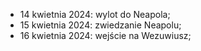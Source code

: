 - 14 kwietnia 2024: wylot do Neapola;
- 15 kwietnia 2024: zwiedzanie Neapolu;
- 16 kwietnia 2024: wejście na Wezuwiusz;
